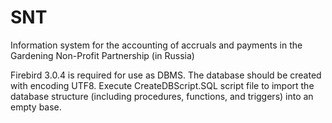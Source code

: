 # SNT
Information system for the accounting of accruals and payments in the Gardening Non-Profit Partnership (in Russia)

Firebird 3.0.4 is required for use as DBMS. The database should be created with encoding UTF8. 
Execute CreateDBScript.SQL script file to import the database structure (including procedures, functions, and triggers) into an empty base.
